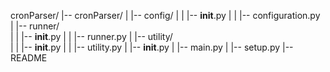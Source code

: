 cronParser/
|-- cronParser/
|   |-- config/
|   |   |-- __init__.py
|   |   |-- configuration.py
|   |-- runner/  
|   |   |-- __init__.py
|   |   |-- runner.py
|   |-- utility/  
|   |   |-- __init__.py
|   |   |-- utility.py
|   |-- __init__.py
|   |-- main.py
|
|-- setup.py
|-- README